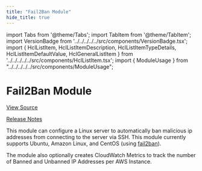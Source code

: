 ```yaml
---
title: "Fail2Ban Module"
hide_title: true
---
```


import Tabs from '@theme/Tabs';
import TabItem from '@theme/TabItem';
import VersionBadge from '../../../../../src/components/VersionBadge.tsx';
import { HclListItem, HclListItemDescription, HclListItemTypeDetails, HclListItemDefaultValue, HclGeneralListItem } from '../../../../../src/components/HclListItem.tsx';
import { ModuleUsage } from "../../../../../src/components/ModuleUsage";

<VersionBadge repoTitle="Security Modules" version="0.75.16" lastModifiedVersion="0.75.12"/>

# Fail2Ban Module

<a href="https://github.com/gruntwork-io/terraform-aws-security/tree/v0.75.16/modules/fail2ban" className="link-button" title="View the source code for this module in GitHub.">View Source</a>

<a href="https://github.com/gruntwork-io/terraform-aws-security/releases/tag/v0.75.12" className="link-button" title="Release notes for only versions which impacted this module.">Release Notes</a>

This module can configure a Linux server to automatically ban malicious ip addresses from connecting to the server
via SSH. This module currently supports Ubuntu, Amazon Linux, and CentOS (using
[fail2ban](https://www.fail2ban.org)).

The module also optionally creates CloudWatch Metrics to track the number of Banned and Unbanned IP Addresses per AWS
Instance.

<!-- ##DOCS-SOURCER-START
{
  "originalSources": [
    "https://github.com/gruntwork-io/terraform-aws-security/tree/v0.75.16/modules/fail2ban/readme.md",
    "https://github.com/gruntwork-io/terraform-aws-security/tree/v0.75.16/modules/fail2ban/variables.tf",
    "https://github.com/gruntwork-io/terraform-aws-security/tree/v0.75.16/modules/fail2ban/outputs.tf"
  ],
  "sourcePlugin": "module-catalog-api",
  "hash": "a82d582e3c82230d1e9616ebd1337a09"
}
##DOCS-SOURCER-END -->
